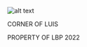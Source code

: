![alt text](https://hips.hearstapps.com/ame-prod-menshealth-assets.s3.amazonaws.com/main/thumbs/34354/fatman-.jpg?crop=1xw:0.6666666666666666xh;center,top&resize=480:*)

CORNER OF LUIS

PROPERTY OF LBP 2022